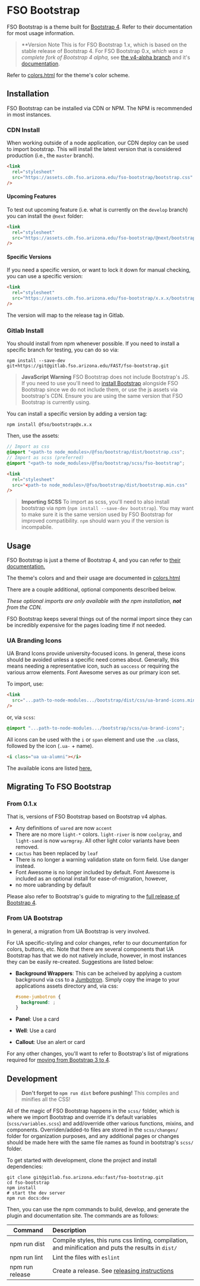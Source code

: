 # FSO Bootstrap

FSO Bootstrap is a theme built for [Bootstrap 4](https://getbootstrap.com). Refer to their documentation for most usage information.

> \*\*Version Note
> This is for FSO Bootstrap 1.x, which is based on the stable release of Bootstrap 4. For FSO Bootstrap 0.x, _which was a complete fork of Bootstrap 4 alpha,_ see [the v4-alpha branch](https://gitlab.fso.arizona.edu/FAST/fso-bootstrap/tree/v4-alpha-based-backup) and it's [documentation](http://fast-docs-fso-bootstrap-alpha.s3-website-us-west-2.amazonaws.com/).

Refer to [colors.html](/colors.html) for the theme's color scheme.

## Installation

FSO Bootstrap can be installed via CDN or NPM. The NPM is recommended in most instances.

### CDN Install

When working outside of a node application, our CDN deploy can be used to import bootstrap. This will install the latest version that is considered production (i.e., the `master` branch).

```html
<link
  rel="stylesheet"
  src="https://assets.cdn.fso.arizona.edu/fso-bootstrap/bootstrap.css"
/>
```

#### Upcoming Features

To test out upcoming feature (i.e. what is currently on the `develop` branch) you can install the `@next` folder:

```html
<link
  rel="stylesheet"
  src="https://assets.cdn.fso.arizona.edu/fso-bootstrap/@next/bootstrap.css"
/>
```

#### Specific Versions

If you need a specific version, or want to lock it down for manual checking, you can use a specific version:

```html
<link
  rel="stylesheet"
  src="https://assets.cdn.fso.arizona.edu/fso-bootstrap/x.x.x/bootstrap.css"
/>
```

The version will map to the release tag in Gitlab.

### Gitlab Install

You should install from npm whenever possible. If you need to install a specific branch for testing, you can do so via:

```shell
npm install --save-dev git+https://git@gitlab.fso.arizona.edu/FAST/fso-bootstrap.git
```

> **JavaScript Warning**
> FSO Bootstrap does not include Bootstrap's JS. If you need to use you'll need to [install Bootstrap](https://getbootstrap.com/docs/4.3/getting-started/download/#npm) alongside FSO Bootstrap since we do not include them, or use the js assets via bootstrap's CDN. Ensure you are using the same version that FSO Bootstrap is currently using.

You can install a specific version by adding a version tag:

```shell
npm install @fso/bootstrap@x.x.x
```

Then, use the assets:

```scss
// Import as css
@import "<path-to node_modules>/@fso/bootstrap/dist/bootstrap.css";
// Import as scss (preferred)
@import "<path-to node_modules>/@fso/bootstrap/scss/fso-bootstrap";
```

```html
<link
  rel="stylesheet"
  src="<path-to node_modules>/@fso/bootstrap/dist/bootstrap.min.css"
/>
```

> **Importing SCSS**
> To import as scss, you'll need to also install bootstrap via npm (`npm install --save-dev bootstrap`). You may want to make sure it is the same version used by FSO Bootstrap for improved compatibility. `npm` should warn you if the version is incompabile.

## Usage

FSO Bootstrap is just a theme of Bootstrap 4, and you can refer to [their documentation.](https://getbootstrap.com/)

The theme's colors and and their usage are documented in [colors.html](/colors.html)

There are a couple additional, optional components described below.

_These optional imports are only available with the npm installation, **not** from the CDN._

FSO Bootstrap keeps several things out of the normal import since they can be incredibly expensive for the pages loading time if not needed.

### UA Branding Icons

UA Brand Icons provide university-focused icons. In general, these icons should be avoided unless a specific need comes about. Generally, this means needing a representative icon, such as `uaccess` or requiring the various arrow elements. Font Awesome serves as our primary icon set.

To import, use:

```html
<link
  src="...path-to-node-modules.../bootstrap/dist/css/ua-brand-icons.min.css"
/>
```

or, via `scss`:

```scss
@import "...path-to-node-modules.../bootstrap/scss/ua-brand-icons";
```

All icons can be used with the `i` or `span` element and use the `.ua` class, followed by the icon (`.ua-` + name).

```html
<i class="ua ua-alumni"></i>
```

The available icons are listed [here.](http://uadigital.arizona.edu/ua-bootstrap/components.html#ua-brand-icons)

## Migrating To FSO Bootstrap

### From 0.1.x

That is, versions of FSO Bootstrap based on Bootstrap v4 alphas.

- Any definitions of `uared` are now `accent`
- There are no more `light-*` colors. `light-river` is now `coolgray`, and `light-sand` is now `warmgray`. All other light color variants have been removed.
- `cactus` has been replaced by `leaf`
- There is no longer a warning validation state on form field. Use danger instead.
- Font Awesome is no longer included by default. Font Awesome is included as an optional install for ease-of-migration, however,
- no more uabranding by default

Please also refer to Bootstrap's guide to migrating to the [full release of Bootstrap 4](https://getbootstrap.com/docs/4.3/migration/).

### From UA Bootstrap

In general, a migration from UA Bootstrap is very involved.

For UA specific-styling and color changes, refer to our documentation for colors, buttons, etc. Note that there are several components that UA Bootstrap has that we do not natively include, however, in most instances they can be easily re-created. Suggestions are listed below:

- **Background Wrappers**: This can be acheived by applying a custom background via css to a [Jumbotron](../components/jumbotron.md). Simply copy the image to your applications assets directory and, via css:

  ```css
  #some-jumbotron {
    background: ;
  }
  ```

- **Panel**: Use a card
- **Well**: Use a card
- **Callout**: Use an alert or card

For any other changes, you'll want to refer to Bootstrap's list of migrations required for [moving from Bootstrap 3 to 4](https://getbootstrap.com/docs/4.3/migration/#summary).

## Development

> **Don't forget to `npm run dist` before pushing!** This compiles and minifies all the CSS!

All of the magic of FSO Bootstrap happens in the `scss/` folder, which is where we import Bootstrap and override it's default variables (`scss/variables.scss`) and add/override other various functions, mixins, and components. Overriden/added-to files are stored in the `scss/changes/` folder for organization purposes, and any additional pages or changes should be made here with the same file names as found in bootstrap's `scss/` folder.

To get started with development, clone the project and install dependencies:

```shell
git clone git@gitlab.fso.arizona.edu:fast/fso-bootstrap.git
cd fso-bootstrap
npm install
# start the dev server
npm run docs:dev
```

Then, you can use the npm commands to build, develop, and generate the plugin and documentation site. The commands are as follows:

| Command         | Description                                                                                          |
| --------------- | :--------------------------------------------------------------------------------------------------- |
| npm run dist    | Compile styles, this runs css linting, compilation, and minification and puts the results in `dist/` |
| npm run lint    | Lint the files with `eslint`                                                                         |
| npm run release | Create a release. See [releasing instructions](#releasing-a-new-version)                             |
